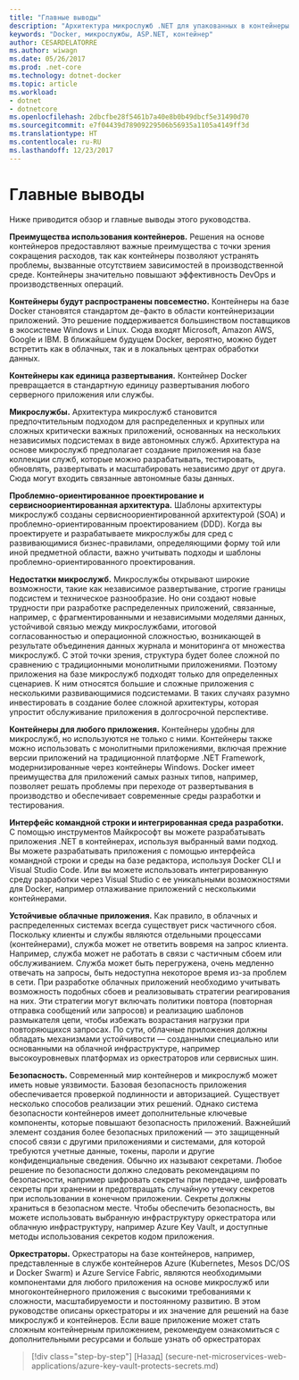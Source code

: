 ```yaml
---
title: "Главные выводы"
description: "Архитектура микрослужб .NET для упакованных в контейнеры приложений .NET | Главные выводы"
keywords: "Docker, микрослужбы, ASP.NET, контейнер"
author: CESARDELATORRE
ms.author: wiwagn
ms.date: 05/26/2017
ms.prod: .net-core
ms.technology: dotnet-docker
ms.topic: article
ms.workload:
- dotnet
- dotnetcore
ms.openlocfilehash: 2dbcfbe28f5461b7a40e8b0b49dbcf5e31490d70
ms.sourcegitcommit: e7f04439d78909229506b56935a1105a4149ff3d
ms.translationtype: HT
ms.contentlocale: ru-RU
ms.lasthandoff: 12/23/2017
---
```

# <a name="key-takeaways"></a>Главные выводы

Ниже приводится обзор и главные выводы этого руководства.

**Преимущества использования контейнеров.** Решения на основе контейнеров предоставляют важные преимущества с точки зрения сокращения расходов, так как контейнеры позволяют устранять проблемы, вызванные отсутствием зависимостей в производственной среде. Контейнеры значительно повышают эффективность DevOps и производственных операций.

**Контейнеры будут распространены повсеместно.** Контейнеры на базе Docker становятся стандартом де-факто в области контейнеризации приложений. Это решение поддерживается большинством поставщиков в экосистеме Windows и Linux. Сюда входят Microsoft, Amazon AWS, Google и IBM. В ближайшем будущем Docker, вероятно, можно будет встретить как в облачных, так и в локальных центрах обработки данных.

**Контейнеры как единица развертывания.** Контейнер Docker превращается в стандартную единицу развертывания любого серверного приложения или службы.

**Микрослужбы.** Архитектура микрослужб становится предпочтительным подходом для распределенных и крупных или сложных критически важных приложений, основанных на нескольких независимых подсистемах в виде автономных служб. Архитектура на основе микрослужб предполагает создание приложения на базе коллекции служб, которые можно разрабатывать, тестировать, обновлять, развертывать и масштабировать независимо друг от друга. Сюда могут входить связанные автономные базы данных.

**Проблемно-ориентированное проектирование и сервисноориентированная архитектура.** Шаблоны архитектуры микрослужб созданы сервисноориентированной архитектурой (SOA) и проблемно-ориентированным проектированием (DDD). Когда вы проектируете и разрабатываете микрослужбы для сред с развивающимися бизнес-правилами, определяющими форму той или иной предметной области, важно учитывать подходы и шаблоны проблемно-ориентированного проектирования.

**Недостатки микрослужб.** Микрослужбы открывают широкие возможности, такие как независимое развертывание, строгие границы подсистем и техническое разнообразие. Но они создают новые трудности при разработке распределенных приложений, связанные, например, с фрагментированными и независимыми моделями данных, устойчивой связью между микрослужбами, итоговой согласованностью и операционной сложностью, возникающей в результате объединения данных журнала и мониторинга от множества микрослужб. С этой точки зрения, структура будет более сложной по сравнению с традиционными монолитными приложениями. Поэтому приложения на базе микрослужб подходят только для определенных сценариев. К ним относятся большие и сложные приложения с несколькими развивающимися подсистемами. В таких случаях разумно инвестировать в создание более сложной архитектуры, которая упростит обслуживание приложения в долгосрочной перспективе.

**Контейнеры для любого приложения.** Контейнеры удобны для микрослужб, но используются не только с ними. Контейнеры также можно использовать с монолитными приложениями, включая прежние версии приложений на традиционной платформе .NET Framework, модернизированные через контейнеры Windows. Docker имеет преимущества для приложений самых разных типов, например, позволяет решать проблемы при переходе от развертывания в производство и обеспечивает современные среды разработки и тестирования.

**Интерфейс командной строки и интегрированная среда разработки.** С помощью инструментов Майкрософт вы можете разрабатывать приложения .NET в контейнерах, используя выбранный вами подход. Вы можете разрабатывать приложения с помощью интерфейса командной строки и среды на базе редактора, используя Docker CLI и Visual Studio Code. Или вы можете использовать интегрированную среду разработки через Visual Studio с ее уникальными возможностями для Docker, например отлаживание приложений с несколькими контейнерами.

**Устойчивые облачные приложения.** Как правило, в облачных и распределенных системах всегда существует риск частичного сбоя. Поскольку клиенты и службы являются отдельными процессами (контейнерами), служба может не ответить вовремя на запрос клиента. Например, служба может не работать в связи с частичным сбоем или обслуживанием. Служба может быть перегружена, очень медленно отвечать на запросы, быть недоступна некоторое время из-за проблем в сети. При разработке облачных приложений необходимо учитывать возможность подобных сбоев и реализовывать стратегии реагирования на них. Эти стратегии могут включать политики повтора (повторная отправка сообщений или запросов) и реализацию шаблонов размыкателя цепи, чтобы избежать возрастания нагрузки при повторяющихся запросах. По сути, облачные приложения должны обладать механизмами устойчивости — созданными специально или основанными на облачной инфраструктуре, например высокоуровневых платформах из оркестраторов или сервисных шин.

**Безопасность.** Современный мир контейнеров и микрослужб может иметь новые уязвимости. Базовая безопасность приложения обеспечивается проверкой подлинности и авторизацией. Существует несколько способов реализации этих решений. Однако система безопасности контейнеров имеет дополнительные ключевые компоненты, которые повышают безопасность приложений. Важнейший элемент создания более безопасных приложений — это защищенный способ связи с другими приложениями и системами, для которой требуются учетные данные, токены, пароли и другие конфиденциальные сведения. Обычно их называют секретами. Любое решение по безопасности должно следовать рекомендациям по безопасности, например шифровать секреты при передаче, шифровать секреты при хранении и предотвращать случайную утечку секретов при использовании в конечном приложении. Секреты должны храниться в безопасном месте. Чтобы обеспечить безопасность, вы можете использовать выбранную инфраструктуру оркестратора или облачную инфраструктуру, например Azure Key Vault, и доступные методы использования секретов кодом приложения.

**Оркестраторы.** Оркестраторы на базе контейнеров, например, представленные в службе контейнеров Azure (Kubernetes, Mesos DC/OS и Docker Swarm) и Azure Service Fabric, являются необходимыми компонентами для любого приложения на основе микрослужб или многоконтейнерного приложения с высокими требованиями к сложности, масштабируемости и постоянному развитию. В этом руководстве описаны оркестраторы и их значение для решений на базе микрослужб и контейнеров. Если ваше приложение может стать сложным контейнерным приложением, рекомендуем ознакомиться с дополнительными ресурсами и больше узнать об оркестраторах

>[!div class="step-by-step"]
[Назад] (secure-net-microservices-web-applications/azure-key-vault-protects-secrets.md)
